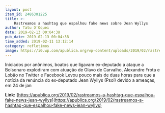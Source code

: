 ```yaml
---
layout: post
item_id: 2486301225
title: >-
    Rastreamos a hashtag que espalhou fake news sobre Jean Wyllys
author: Tatu D'Oquei
date: 2019-02-13 00:04:38
pub_date: 2019-02-13 00:04:38
time_added: 2019-02-11 13:12:14
category: refletimos
image: https://i0.wp.com/apublica.org/wp-content/uploads/2019/02/rastreamos-a-hashtag-que-caluniou-jean-wyllys-1.jpg?fit=2200%2C1004&ssl=1
---
```


Iniciados por anônimos, boatos que ligavam ex-deputado a ataque a Bolsonaro explodiram com atuação de Olavo de Carvalho, Alexandre Frota e Lobão no Twitter e Facebook Levou pouco mais de duas horas para que a notícia da renúncia do ex-deputado Jean Wyllys (Psol) devido a ameaças, em 24 de jan

**Link:** [https://apublica.org/2019/02/rastreamos-a-hashtag-que-espalhou-fake-news-jean-wyllys](https://apublica.org/2019/02/rastreamos-a-hashtag-que-espalhou-fake-news-jean-wyllys)

